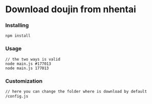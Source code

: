 # Download doujin from nhentai


### Installing
```
npm install
```


### Usage
```
// the two ways is valid
node main.js #177013
node main.js 177013
```

### Customization
```bash
// here you can change the folder where is download by default
/config.js
```
